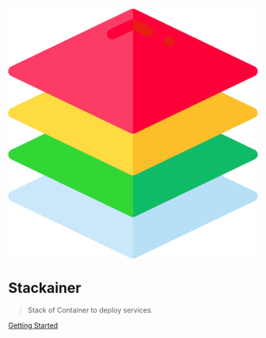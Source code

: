 ![icon](./icon.png)

# Stackainer

> Stack of Container to deploy services.

[Getting Started](#getting-started)

